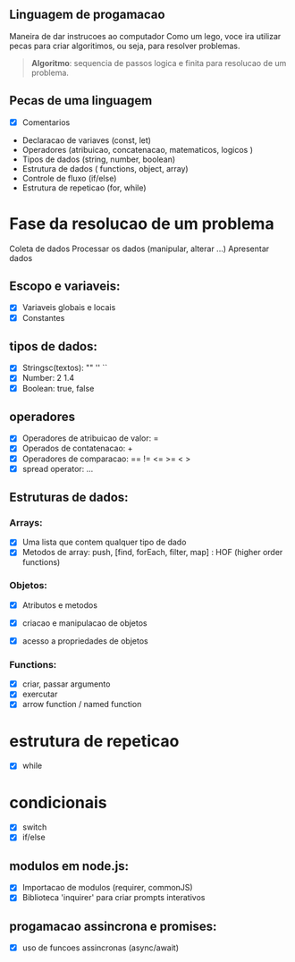 ## Linguagem de progamacao 

Maneira de dar instrucoes ao computador
Como um lego, voce ira utilizar pecas para criar algoritimos, ou seja, para resolver problemas.

> **Algoritmo**: sequencia de passos logica e finita para resolucao de um problema.

## Pecas de uma linguagem

- [x] Comentarios 
- Declaracao de variaves (const, let)
- Operadores (atribuicao, concatenacao, matematicos, logicos )
- Tipos de dados (string, number, boolean)
- Estrutura de dados ( functions, object, array)
- Controle de fluxo (if/else)
- Estrutura de repeticao (for, while)

# Fase da resolucao de um problema

Coleta de dados
Processar os dados (manipular, alterar ...)
Apresentar dados

## Escopo e variaveis:

- [x] Variaveis globais e locais
- [x] Constantes

## tipos de dados:

- [x] Stringsc(textos): "" '' ``
- [x] Number: 2 1.4
- [x] Boolean: true, false

## operadores

- [x] Operadores de atribuicao de valor: =
- [x] Operados de contatenacao:  +
- [x] Operadores de comparacao: == !=  <= >= < >
- [x] spread operator: ...

## Estruturas de dados:

### Arrays:

- [x] Uma lista que contem qualquer  tipo de dado
- [x] Metodos de array: push, [find, forEach, filter, map] : HOF (higher order functions)

### Objetos:

- [x] Atributos e metodos 
- [x] criacao e manipulacao de objetos 
- [x] acesso a propriedades de objetos


### Functions:
- [x] criar, passar argumento
- [x] exercutar
- [x] arrow function / named function

# estrutura de repeticao

-[x] while

# condicionais

- [x] switch
- [x] if/else

## modulos em node.js:

- [x] Importacao de modulos (requirer, commonJS)
- [x] Biblioteca 'inquirer' para criar prompts interativos

## progamacao assincrona e promises:

- [x] uso de funcoes assincronas (async/await) 